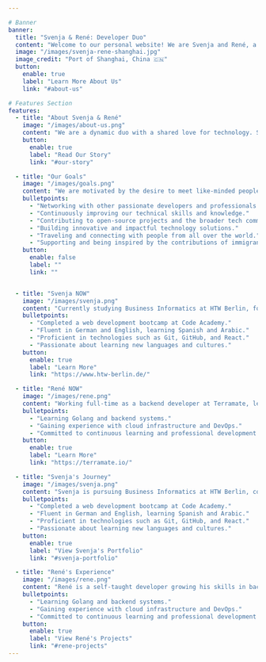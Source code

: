 ```yaml
---

# Banner
banner:
  title: "Svenja & René: Developer Duo"
  content: "Welcome to our personal website! We are Svenja and René, a passionate developer couple. Explore our journey in the world of technology, our projects, and our aspirations."
  image: "/images/svenja-rene-shanghai.jpg"
  image_credit: "Port of Shanghai, China 🇨🇳"
  button:
    enable: true
    label: "Learn More About Us"
    link: "#about-us"

# Features Section
features:
  - title: "About Svenja & René"
    image: "/images/about-us.png"
    content: "We are a dynamic duo with a shared love for technology. Svenja is currently studying Business Informatics at HTW Berlin, while René is a self-taught developer working on a Golang backend at Terramate. Together, we aim to make a significant impact in the field of computer science."
    button:
      enable: true
      label: "Read Our Story"
      link: "#our-story"

  - title: "Our Goals"
    image: "/images/goals.png"
    content: "We are motivated by the desire to meet like-minded people, continuously learn and grow, and contribute to the tech community. Our goals include:"
    bulletpoints:
      - "Networking with other passionate developers and professionals."
      - "Continuously improving our technical skills and knowledge."
      - "Contributing to open-source projects and the broader tech community."
      - "Building innovative and impactful technology solutions."
      - "Traveling and connecting with people from all over the world."
      - "Supporting and being inspired by the contributions of immigrants."
    button:
      enable: false
      label: ""
      link: ""


  - title: "Svenja NOW"
    image: "/images/svenja.png"
    content: "Currently studying Business Informatics at HTW Berlin, focusing on combining business knowledge with technical expertise."
    bulletpoints:
      - "Completed a web development bootcamp at Code Academy."
      - "Fluent in German and English, learning Spanish and Arabic."
      - "Proficient in technologies such as Git, GitHub, and React."
      - "Passionate about learning new languages and cultures."
    button:
      enable: true
      label: "Learn More"
      link: "https://www.htw-berlin.de/"

  - title: "René NOW"
    image: "/images/rene.png"
    content: "Working full-time as a backend developer at Terramate, learning and growing in Golang and backend systems."
    bulletpoints:
      - "Learning Golang and backend systems."
      - "Gaining experience with cloud infrastructure and DevOps."
      - "Committed to continuous learning and professional development."
    button:
      enable: true
      label: "Learn More"
      link: "https://terramate.io/"

  - title: "Svenja's Journey"
    image: "/images/svenja.png"
    content: "Svenja is pursuing Business Informatics at HTW Berlin, combining business knowledge with technical expertise."
    bulletpoints:
      - "Completed a web development bootcamp at Code Academy."
      - "Fluent in German and English, learning Spanish and Arabic."
      - "Proficient in technologies such as Git, GitHub, and React."
      - "Passionate about learning new languages and cultures."
    button:
      enable: true
      label: "View Svenja's Portfolio"
      link: "#svenja-portfolio"

  - title: "René's Experience"
    image: "/images/rene.png"
    content: "René is a self-taught developer growing his skills in backend development with Golang at Terramate."
    bulletpoints:
      - "Learning Golang and backend systems."
      - "Gaining experience with cloud infrastructure and DevOps."
      - "Committed to continuous learning and professional development."
    button:
      enable: true
      label: "View René's Projects"
      link: "#rene-projects"
---
```

